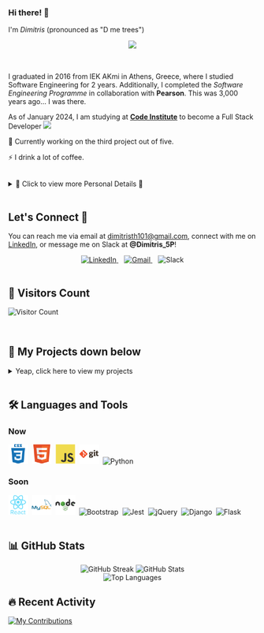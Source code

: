 ### Hi there! 👋  
I'm *Dimitris* (pronounced as "D me trees")

<p align="center">
<img src="https://media.giphy.com/media/xUPGGDNsLvqsBOhuU0/giphy.gif" width="800">
</p>

<br>

I graduated in 2016 from IEK AKmi in Athens, Greece, where I studied Software Engineering for 2 years. Additionally, I completed the *Software Engineering Programme* in collaboration with **Pearson**. This was 3,000 years ago... I was there.

As of January 2024, I am studying at **[Code Institute](https://codeinstitute.net/global/)** to become a Full Stack Developer <img src="https://media.giphy.com/media/WUlplcMpOCEmTGBtBW/giphy.gif" width="100">

 :telescope: Currently working on the third project out of five.
 
 :zap: I drink a lot of coffee.

<br>

<details>
  <summary>🌟 Click to view more Personal Details 🌟</summary>
  
  <br>
  
  <p align="center">
    <b>Age:</b> 28 years old 🎂 <br>
    <b>Location:</b> Athens, Greece 🏛️ <br>
    <b>Languages:</b> Greek (native), English (fluent) 🌐 <br>
  </p>
    
</details>

<br>

## Let's Connect 🤝

You can reach me via email at [dimitristh101@gmail.com](mailto:dimitristh101@gmail.com), connect with me on [LinkedIn](https://www.linkedin.com/in/dimitrios-thlivitis/), or message me on Slack at **@Dimitris_5P**!

<div align="center">
  <a href="https://www.linkedin.com/in/dimitrios-thlivitis" target="_blank">
    <img src="https://img.icons8.com/color/96/000000/linkedin.png" alt="LinkedIn" width="50" height="50"/>
  </a>&nbsp;&nbsp;
  <a href="mailto:dimitristh101@gmail.com" target="_blank">
    <img src="https://img.icons8.com/fluent/96/000000/gmail.png" alt="Gmail" width="50" height="50"/>
  </a>&nbsp;&nbsp;
  <img src="https://img.icons8.com/color/96/000000/slack--v2.png" alt="Slack" width="50" height="50"/>
</div>


<br>

## 👀 **Visitors Count**  
![Visitor Count](https://visitor-badge.laobi.icu/badge?page_id=Dimitris112.Dimitris112)
<!-- https://github.com/hehuapei/visitor-badge -->

<br>

## 🚀 My Projects down below

<details>
  <summary>Yeap, click here to view my projects</summary>
  <details>
    <summary>Oops, sorry I meant here</summary>
    <details>
      <summary>Finally, here are my projects!</summary>
      <ol>
        <li>
          <a href="https://github.com/Dimitris112/travel-agency-1st-official-project" target="_blank"><strong><em>101 Travelling Agency</em></strong></a><br>
          My first project for the Code Institute Course - HTML / CSS
        </li>
        <li>
          <a href="https://github.com/Dimitris112/lets-cook-pp2" target="_blank"><strong><em>Let's Cook</em></strong></a><br>
          My second project for the Code Institute Course - HTML / CSS / JS
        </li>
        <li>
          <a href="https://github.com/Dimitris112/Contact-Manager-pp3" target="_blank"><strong><em>Contact Manager</em></strong></a><br>
          My third project for the Code Institute Course - Python (terminal)
        </li>
        <li>
          <strong><em>404 Happening soon</em></strong><br>
          Stay tuned for my upcoming fourth project
        </li>
        <li>
         <strong><em>Coming soon: The Final Project</em></strong><br>
          Keep an eye out for my fifth and final project: an Advanced Frontend Spectacle!
        </li>
      </ol>
    </details>
  </details>
</details>




<br>

## :hammer_and_wrench: **Languages and Tools**
### Now
<div>
   <img src="https://github.com/devicons/devicon/blob/master/icons/css3/css3-plain-wordmark.svg" title="CSS3" alt="CSS" width="40" height="40"/>&nbsp;
   <img src="https://github.com/devicons/devicon/blob/master/icons/html5/html5-original.svg" title="HTML5" alt="HTML" width="40" height="40"/>&nbsp;
   <img src="https://github.com/devicons/devicon/blob/master/icons/javascript/javascript-original.svg" title="JavaScript" alt="JavaScript" width="40" height="40"/>&nbsp;
   <img src="https://github.com/devicons/devicon/blob/master/icons/git/git-original-wordmark.svg" title="Git" alt="Git" width="40" height="40"/>&nbsp;
   <img src="https://cdn.jsdelivr.net/gh/devicons/devicon@latest/icons/python/python-original.svg" title="Python" alt="Python" width="40" height="40"/>&nbsp;      
</div>
   
### Soon
<div>
   <img src="https://github.com/devicons/devicon/blob/master/icons/react/react-original-wordmark.svg" title="React" alt="React" width="40" height="40"/>&nbsp;
   <img src="https://github.com/devicons/devicon/blob/master/icons/mysql/mysql-original-wordmark.svg" title="MySQL" alt="MySQL" width="40" height="40"/>&nbsp;
   <img src="https://github.com/devicons/devicon/blob/master/icons/nodejs/nodejs-original-wordmark.svg" title="NodeJS" alt="NodeJS" width="40" height="40"/>&nbsp;
   <img src="https://cdn.jsdelivr.net/gh/devicons/devicon@latest/icons/bootstrap/bootstrap-original.svg" title="Bootstrap" alt="Bootstrap" width="40" height="40"/>&nbsp;
   <img src="https://cdn.jsdelivr.net/gh/devicons/devicon@latest/icons/jest/jest-plain.svg" title="Jest" alt="Jest" width="40" height="40"/>&nbsp;
   <img src="https://cdn.jsdelivr.net/gh/devicons/devicon@latest/icons/jquery/jquery-original.svg" title="jQuery" alt="jQuery" width="40" height="40"/>&nbsp;
   <img src="https://cdn.jsdelivr.net/gh/devicons/devicon@latest/icons/django/django-plain.svg" title="Django" alt="Django" width="40" height="40"/>&nbsp;
   <img src="https://cdn.jsdelivr.net/gh/devicons/devicon@latest/icons/flask/flask-original.svg" title="Flask" alt="Flask" width="40" height="40"/>&nbsp;
</div>

<br>

## 📊 **GitHub Stats**

<div align="center">
  <img src="https://github-readme-streak-stats.herokuapp.com?user=Dimitris112&theme=dark&mode=weekly" alt="GitHub Streak" style="max-width: 100%;"/>
  <img src="https://github-readme-stats.vercel.app/api?username=Dimitris112&show_icons=true&theme=gruvbox" alt="GitHub Stats" style="max-width: 45%;"/>
</div>

<div align="center">
  <img src="https://github-readme-stats.vercel.app/api/top-langs/?username=Dimitris112&theme=gruvbox" alt="Top Languages" style="max-width: 45%;"/>
</div>

<!-- https://github.com/DenverCoder1/github-readme-streak-stats -->
<!-- https://github.com/anuraghazra/github-readme-stats -->

## 🔥 **Recent Activity**

[![My Contributions](https://github-readme-activity-graph.vercel.app/graph?username=Dimitris112&theme=react-dark)](https://github.com/Dimitris112)
<!-- https://github.com/Ashutosh00710/github-readme-activity-graph?tab=readme-ov-file -->
